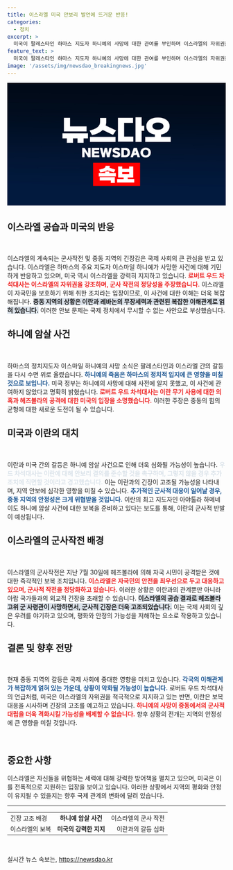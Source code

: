 ```yaml
---
title: 이스라엘 미국 안보리 발언에 뜨거운 반응!
categories:
  - 정치
excerpt: >
  미국이 팔레스타인 하마스 지도자 하니예의 사망에 대한 관여를 부인하며 이스라엘의 자위권을 옹호하고 나섰다. 중동 긴장이 고조되는 가운데, 이란의 보복 공격 명령도 심상치 않은 상황.
feature_text: >
  미국이 팔레스타인 하마스 지도자 하니예의 사망에 대한 관여를 부인하며 이스라엘의 자위권을 옹호하고 나섰다. 중동 긴장이 고조되는 가운데, 이란의 보복 공격 명령도 심상치 않은 상황.
image: '/assets/img/newsdao_breakingnews.jpg'
---
```


<p><img src="/assets/img/newsdao_breakingnews.jpg" alt="firstkoreanews 속보" /></p>

<h2 data-ke-size="size26">이스라엘 공습과 미국의 반응</h2>

<p data-ke-size="size16">&nbsp;</p>

<p>이스라엘의 계속되는 군사작전 및 중동 지역의 긴장감은 국제 사회의 큰 관심을 받고 있습니다. 이스라엘은 하마스의 주요 지도자 이스마일 하니예가 사망한 사건에 대해 기민하게 반응하고 있으며, 미국 역시 이스라엘을 강력히 지지하고 있습니다. <b><span style="color: #ee2323;">로버트 우드 차석대사는 이스라엘의 자위권을 강조하며, 군사 작전의 정당성을 주장했습니다.</span></b> 이스라엘이 자국민을 보호하기 위해 취한 조치라는 입장이므로, 이 사건에 대한 이해는 더욱 복잡해집니다. <b><span style="background-color: #21538527;">중동 지역의 상황은 이란과 레바논의 무장세력과 관련된 복잡한 이해관계로 얽혀 있습니다.</span></b> 이러한 안보 문제는 국제 정치에서 무시할 수 없는 사안으로 부상했습니다.</p>

<h2 data-ke-size="size26">하니예 암살 사건</h2>

<p data-ke-size="size16">&nbsp;</p>

<p>하마스의 정치지도자 이스마일 하니예의 사망 소식은 팔레스타인과 이스라엘 간의 갈등을 다시 수면 위로 올렸습니다. <b><span style="color: #1a5490;">하니예의 죽음은 하마스의 정치적 입지에 큰 영향을 미칠 것으로 보입니다.</span></b> 미국 정부는 하니예의 사망에 대해 사전에 알지 못했고, 이 사건에 관여하지 않았다고 명확히 밝혔습니다. <b><span style="color: #ee2323;">로버트 우드 차석대사는 이란 무기 사용에 대한 의혹과 헤즈볼라의 공격에 대한 미국의 입장을 소명했습니다.</span></b> 이러한 주장은 중동의 힘의 균형에 대한 새로운 도전이 될 수 있습니다.</p>

<h2 data-ke-size="size26">미국과 이란의 대치</h2>

<p data-ke-size="size16">&nbsp;</p>

<p>이란과 미국 간의 갈등은 하니예 암살 사건으로 인해 더욱 심화될 가능성이 높습니다. <b><span style="color: #21538527;">우드 차석대사는 이란에 대해 안보리 결의를 준수할 것을 촉구하며, 그렇지 않을 경우 추가 조치에 직면할 것이라고 경고했습니다.</span></b> 이는 이란과의 긴장이 고조될 가능성을 나타내며, 지역 안보에 심각한 영향을 미칠 수 있습니다. <b><span style="color: #1a5490;">추가적인 군사적 대응이 일어날 경우, 중동 지역의 안정성은 크게 위협받을 것입니다.</span></b> 이란의 최고 지도자인 아야톨라 하메네이도 하니예 암살 사건에 대한 보복을 준비하고 있다는 보도를 통해, 이란의 군사적 반발이 예상됩니다.</p>

<h2 data-ke-size="size26">이스라엘의 군사작전 배경</h2>

<p data-ke-size="size16">&nbsp;</p>

<p>이스라엘의 군사작전은 지난 7월 30일에 헤즈볼라에 의해 자국 시민이 공격받은 것에 대한 즉각적인 보복 조치입니다. <b><span style="color: #ee2323;">이스라엘은 자국민의 안전을 최우선으로 두고 대응하고 있으며, 군사적 작전을 정당화하고 있습니다.</span></b> 이러한 상황은 이란과의 관계뿐만 아니라 아랍 국가들과의 외교적 긴장을 초래할 수 있습니다. <b><span style="background-color: #21538527;">이스라엘의 공습 결과로 헤즈볼라 고위 군 사령관이 사망하면서, 군사적 긴장은 더욱 고조되었습니다.</span></b> 이는 국제 사회의 깊은 우려를 야기하고 있으며, 평화와 안정의 가능성을 저해하는 요소로 작용하고 있습니다.</p>

<h2 data-ke-size="size26">결론 및 향후 전망</h2>

<p data-ke-size="size16">&nbsp;</p>

<p>현재 중동 지역의 갈등은 국제 사회에 중대한 영향을 미치고 있습니다. <b><span style="color: #1a5490;">각국의 이해관계가 복잡하게 얽혀 있는 가운데, 상황이 악화될 가능성이 높습니다.</span></b> 로버트 우드 차석대사의 언급처럼, 미국은 이스라엘의 자위권을 적극적으로 지지하고 있는 반면, 이란은 보복 대응을 시사하며 긴장의 고조를 예고하고 있습니다. <b><span style="color: #ee2323;">하니예의 사망이 중동에서의 군사적 대립을 더욱 격화시킬 가능성을 배제할 수 없습니다.</span></b> 향후 상황의 전개는 지역의 안정성에 큰 영향을 미칠 것입니다. </p>

<p data-ke-size="size16">&nbsp;</p>

<div><h2 data-ke-size="size26">중요한 사항</h2></div>

<p>이스라엘은 자신들을 위협하는 세력에 대해 강력한 방어책을 펼치고 있으며, 미국은 이를 전폭적으로 지원하는 입장을 보이고 있습니다. 이러한 상황에서 지역의 평화와 안정이 유지될 수 있을지는 향후 국제 관계의 변화에 달려 있습니다.</p>

<hr>

<table style="width: 100%;">
<tr>
<td style="text-align: left; height: 17px;">긴장 고조 배경</td>
<td style="text-align: center; height: 17px;"><b>하니예 암살 사건</b></td>
<td style="text-align: right; height: 17px;">이스라엘의 군사 작전</td>
</tr>
<tr>
<td style="text-align: left; height: 17px;">이스라엘의 보복</td>
<td style="text-align: center; height: 17px;"><b>미국의 강력한 지지</b></td>
<td style="text-align: right; height: 17px;">이란과의 갈등 심화</td>
</tr>
</table>

<p data-ke-size="size16">&nbsp;</p>
실시간 뉴스 속보는, <a href="https://newsdao.kr" rel="dofollow">https://newsdao.kr</a>


